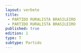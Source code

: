 ```yaml
---
layout: verbete
title:
 - PARTIDO RURALISTA BRASILEIRO
 - PARTIDO RURALISTA BRASILEIRO
published: true
edition: 1  
type: T
subtype: Partido
---
```


